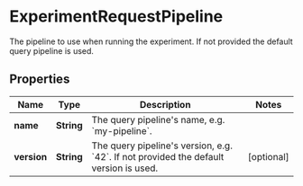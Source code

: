 

# ExperimentRequestPipeline

The pipeline to use when running the experiment.  If not provided the default query pipeline is used.

## Properties

Name | Type | Description | Notes
------------ | ------------- | ------------- | -------------
**name** | **String** | The query pipeline&#39;s name, e.g. &#x60;my-pipeline&#x60;. | 
**version** | **String** | The query pipeline&#39;s version, e.g. &#x60;42&#x60;.  If not provided the default version is used. |  [optional]



